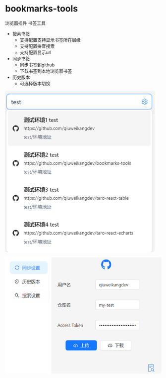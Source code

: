 # bookmarks-tools
浏览器插件 书签工具

- 搜索书签
  - 支持配置支持显示书签所在层级
  - 支持配置拼音搜索
  - 支持配置显示url
- 同步书签
  - 同步书签到github
  - 下载书签到本地浏览器书签
- 历史版本
  - 可选择版本切换



![](https://raw.githubusercontent.com/qiuweikangdev/bookmarks-tools/master/images/demo1.png)



![](https://raw.githubusercontent.com/qiuweikangdev/bookmarks-tools/master/images/demo2.png)
